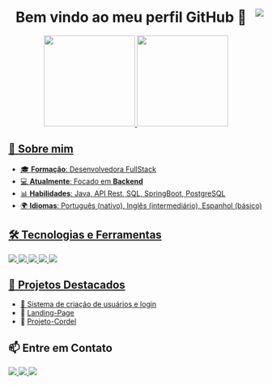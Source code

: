 <!-- README.md para o GitHub Profile -->

<h1 align="center"> Bem vindo ao meu perfil GitHub 👋 
<img align="right" src="https://visitor-badge.laobi.icu/badge?page_id=luizgabrielnaoseioq.luizgabrielnaoseioq" />
</h1>

<div align="center">
<a href="https://github.com/isb-op">
<img loading="lazy" height="180em" src="https://github-readme-stats.vercel.app/api/top-langs/?username=isb-op&layout=compact&langs_count=7&theme=dracula"/>
<img loading="lazy" height="180em" src="https://github-readme-stats.vercel.app/api?username=isb-op&show_icons=true&theme=dracula&include_all_commits=true&count_private=true"/>
</div>

## 🚀 Sobre mim

- 🎓 **Formação**: Desenvolvedora FullStack
- 💻 **Atualmente**: Focado em **Backend**
- 📊 **Habilidades**: Java, API Rest, SQL, SpringBoot, PostgreSQL 
- 🌍 **Idiomas**: Português (nativo), Inglês (intermediário), Espanhol (básico)

## 🛠️ Tecnologias e Ferramentas
<p>
  <img src="https://img.shields.io/badge/Java-ED8B00?style=for-the-badge&logo=java&logoColor=white">
  <img src="https://img.shields.io/badge/PostgreSQL-316192?style=for-the-badge&logo=postgresql&logoColor=white">
  <img src="https://img.shields.io/badge/React-20232A?style=for-the-badge&logo=react&logoColor=61DAFB">
   <img src="https://img.shields.io/badge/Java-ED8B00?style=for-the-badge&logo=openjdk&logoColor=white">
  <img src="https://img.shields.io/badge/Spring%20Boot-6DB33F?style=for-the-badge&logo=springboot&logoColor=white">
</p>

## 📂 Projetos Destacados
- 🔹 [Sistema de criação de usuários e login](https://github.com/luizgabrielnaoseioq/apinotionlogin)
- 🔹 [Landing-Page](https://github.com/luizgabrielnaoseioq/Landing-Page)
- 🔹 [Projeto-Cordel](https://github.com/luizgabrielnaoseioq/Projeto-Cordel)

## 📫 Entre em Contato
<p>
  <a href="www.linkedin.com/in/luiz-gabriel-3758a32ab" target="_blank">
    <img src="https://img.shields.io/badge/LinkedIn-blue?style=for-the-badge&logo=linkedin&logoColor=white">
  </a>
  <a href="mailto:gabrielon6689@gmail.com">
    <img src="https://img.shields.io/badge/Email-D14836?style=for-the-badge&logo=gmail&logoColor=white">
  </a>
  <a href="https://www.instagram.com/luiz_gabriel_nao_sei_oq_/?next=%2F" target="_blank"><img loading="lazy" src="https://img.shields.io/badge/-Instagram-%23E4405F?style=for-the-badge&logo=instagram&logoColor=white" target="_blank"></a>
</p>
